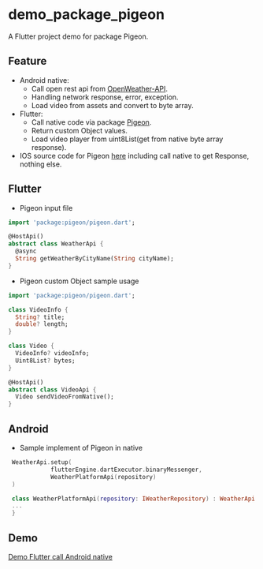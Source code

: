 # demo_package_pigeon

A Flutter project demo for package Pigeon.

## Feature

- Android native:
  - Call open rest api from [OpenWeather-API](https://openweathermap.org/api/one-call-3).
  - Handling network response, error, exception.
  - Load video from assets and convert to byte array.
- Flutter:
  - Call native code via package [Pigeon](https://pub.dev/packages/pigeon).
  - Return custom Object values.
  - Load video player from uint8List(get from native byte array response).
- IOS source code for Pigeon [here](https://github.com/vfa-nhanbt/demo-pigeon-ios) including call native to get Response<String>, nothing else.

## Flutter

- Pigeon input file

```dart
import 'package:pigeon/pigeon.dart';

@HostApi()
abstract class WeatherApi {
  @async
  String getWeatherByCityName(String cityName);
}
```

- Pigeon custom Object sample usage

```dart
import 'package:pigeon/pigeon.dart';

class VideoInfo {
  String? title;
  double? length;
}

class Video {
  VideoInfo? videoInfo;
  Uint8List? bytes;
}

@HostApi()
abstract class VideoApi {
  Video sendVideoFromNative();
}
```

## Android

- Sample implement of Pigeon in native

```kotlin
 WeatherApi.setup(
            flutterEngine.dartExecutor.binaryMessenger,
            WeatherPlatformApi(repository)
 )

 class WeatherPlatformApi(repository: IWeatherRepository) : WeatherApi {
 ...
 }
```

## Demo

[Demo Flutter call Android native](https://www.youtube.com/shorts/p3s4OPAIdew)
